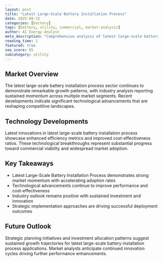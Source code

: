 ```yaml
---
layout: post
title: "Latest Large-Scale Battery Installation Process"
date: 2025-08-15
categories: [battery]
tags: [battery, utility, commercial, market-analysis]
author: AI Energy Analyst
meta_description: "Comprehensive analysis of latest large-scale battery installation process covering market trends, technology developments, and industry outlook. Discover key insights and future projections."
reading_time: 1
featured: true
seo_score: 85
subcategory: utility
---
```


## Market Overview

The latest large-scale battery installation process sector continues to demonstrate remarkable growth patterns, with industry analysts reporting sustained momentum across multiple market segments. Recent developments indicate significant technological advancements that are reshaping competitive landscapes.

## Technology Developments

Latest innovations in latest large-scale battery installation process showcase enhanced efficiency metrics and improved cost-effectiveness ratios. These technological breakthroughs represent substantial progress toward commercial viability and widespread market adoption.

## Key Takeaways

- Latest Large-Scale Battery Installation Process demonstrates strong market momentum with accelerating adoption rates
- Technological advancements continue to improve performance and cost-effectiveness
- Industry outlook remains positive with sustained investment and innovation
- Strategic implementation approaches are driving successful deployment outcomes

## Future Outlook

Strategic planning initiatives and investment allocation patterns suggest sustained growth trajectories for latest large-scale battery installation process applications. Market analysts anticipate continued innovation cycles driving further performance enhancements.

